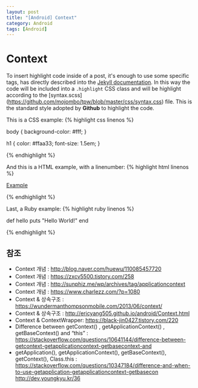 ```yaml
---
layout: post
title: "[Android] Context"
category: Android
tags: [Android]
---
```


# Context

To insert highlight code inside of a post, it's enough to use some specific tags, 
has directly described into the [Jekyll documentation](http://jekyllrb.com/docs/templates/#code-snippet-highlighting). 
In this way the code will be included into a ``.highlight`` CSS class and will be highlight according to the [syntax.scss]
(https://github.com/mojombo/tpw/blob/master/css/syntax.css) file. This is the standard style adopted by **Github** to highlight the code. 

This is a CSS example:
{% highlight css linenos %}

body {
  background-color: #fff;
  }

h1 {
  color: #ffaa33;
  font-size: 1.5em;
  }

{% endhighlight %}

And this is a HTML example, with a linenumber:
{% highlight html linenos %}

<html>
  <a href="example.com">Example</a>
</html>

{% endhighlight %}

Last, a Ruby example:
{% highlight ruby linenos %}

def hello
  puts "Hello World!"
end

{% endhighlight %}


## 참조
* Context 개념 : <http://blog.naver.com/huewu/110085457720>
* Context 개념 : <https://zxcv5500.tistory.com/258>
* Context 개념 : <http://sunphiz.me/wp/archives/tag/applicationcontext>
* Context 개념 : <https://www.charlezz.com/?p=1080>
* Context & 상속구조 : <https://wundermanthompsonmobile.com/2013/06/context/>
* Context & 상속구조 : <http://ericyang505.github.io/android/Context.html>
* Context & ContextWrapper: <https://black-jin0427.tistory.com/220>
* Difference between getContext() , getApplicationContext() , getBaseContext() and “this” : <https://stackoverflow.com/questions/10641144/difference-between-getcontext-getapplicationcontext-getbasecontext-and>
* getApplication(), getApplicationContext(), getBaseContext(), getContext(), Class.this : <https://stackoverflow.com/questions/10347184/difference-and-when-to-use-getapplication-getapplicationcontext-getbasecon> <http://dev.youngkyu.kr/36>
